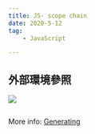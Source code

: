 ```yaml
---
title: JS- scope chain
date: 2020-5-12
tag: 
    - JavaScript

---
```






## 外部環境參照



![](/images/test.png)

``` bash
```

More info: [Generating](https://hexo.io/docs/generating.html)

